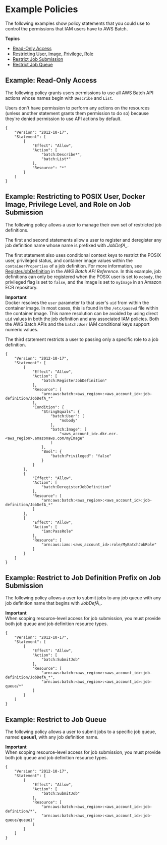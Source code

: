 # Example Policies<a name="ExamplePolicies_BATCH"></a>

The following examples show policy statements that you could use to control the permissions that IAM users have to AWS Batch\.

**Topics**
+ [Read\-Only Access](#iam-example-read-only)
+ [Restricting User, Image, Privilege, Role](#iam-example-job-def)
+ [Restrict Job Submission](#iam-example-restrict-job-submission)
+ [Restrict Job Queue](#iam-example-restrict-job-queue)

## Example: Read\-Only Access<a name="iam-example-read-only"></a>

The following policy grants users permissions to use all AWS Batch API actions whose names begin with `Describe` and `List`\.

Users don't have permission to perform any actions on the resources \(unless another statement grants them permission to do so\) because they're denied permission to use API actions by default\.

```
{
    "Version": "2012-10-17",
    "Statement": [
        {
            "Effect": "Allow",
            "Action": [
                "batch:Describe*",
                "batch:List*"
            ],
            "Resource": "*"
        }
    ]
}
```

## Example: Restricting to POSIX User, Docker Image, Privilege Level, and Role on Job Submission<a name="iam-example-job-def"></a>

The following policy allows a user to manage their own set of restricted job definitions\.

The first and second statements allow a user to register and deregister any job definition name whose name is prefixed with *JobDefA\_*\.

The first statement also uses conditional context keys to restrict the POSIX user, privileged status, and container image values within the `containerProperties` of a job definition\. For more information, see [RegisterJobDefinition](https://docs.aws.amazon.com/batch/latest/APIReference/API_RegisterJobDefinition.html) in the *AWS Batch API Reference*\. In this example, job definitions can only be registered when the POSIX user is set to `nobody`, the privileged flag is set to `false`, and the image is set to `myImage` in an Amazon ECR repository\.

**Important**  
Docker resolves the `user` parameter to that user's `uid` from within the container image\. In most cases, this is found in the `/etc/passwd` file within the container image\. This name resolution can be avoided by using direct `uid` values in both the job definition and any associated IAM policies\. Both the AWS Batch APIs and the `batch:User` IAM conditional keys support numeric values\.

The third statement restricts a user to passing only a specific role to a job definition\.

```
{
    "Version": "2012-10-17",
    "Statement": [
        {
            "Effect": "Allow",
            "Action": [
                "batch:RegisterJobDefinition"
            ],
            "Resource": [
                "arn:aws:batch:<aws_region>:<aws_account_id>:job-definition/JobDefA_*"
            ],
            "Condition": {
                "StringEquals": {
                    "batch:User": [
                        "nobody"
                    ],
                    "batch:Image": [
                        "<aws_account_id>.dkr.ecr.<aws_region>.amazonaws.com/myImage"
                    ]
                },
                "Bool": {
                    "batch:Privileged": "false"
                }
            }
        },
        {
            "Effect": "Allow",
            "Action": [
                "batch:DeregisterJobDefinition"
            ],
            "Resource": [
                "arn:aws:batch:<aws_region>:<aws_account_id>:job-definition/JobDefA_*"
            ]
        },
        {
            "Effect": "Allow",
            "Action": [
                "iam:PassRole"
            ],
            "Resource": [
                "arn:aws:iam::<aws_account_id>:role/MyBatchJobRole"
            ]
        }
    ]
}
```

## Example: Restrict to Job Definition Prefix on Job Submission<a name="iam-example-restrict-job-submission"></a>

The following policy allows a user to submit jobs to any job queue with any job definition name that begins with *JobDefA\_*\.

**Important**  
When scoping resource\-level access for job submission, you must provide both job queue and job definition resource types\.

```
{
    "Version": "2012-10-17",
    "Statement": [
        {
            "Effect": "Allow",
            "Action": [
                "batch:SubmitJob"
            ],
            "Resource": [
                "arn:aws:batch:<aws_region>:<aws_account_id>:job-definition/JobDefA_*",
                "arn:aws:batch:<aws_region>:<aws_account_id>:job-queue/*"
            ]
        }
    ]
}
```

## Example: Restrict to Job Queue<a name="iam-example-restrict-job-queue"></a>

The following policy allows a user to submit jobs to a specific job queue, named **queue1**, with any job definition name\.

**Important**  
When scoping resource\-level access for job submission, you must provide both job queue and job definition resource types\.

```
{
    "Version": "2012-10-17",
    "Statement": [
        {
            "Effect": "Allow",
            "Action": [
                "batch:SubmitJob"
            ],
            "Resource": [
                "arn:aws:batch:<aws_region>:<aws_account_id>:job-definition/*",
                "arn:aws:batch:<aws_region>:<aws_account_id>:job-queue/queue1"
            ]
        }
    ]
}
```
